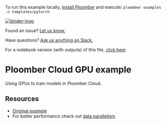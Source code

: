 <!-- start header -->
To run this example locally, [install Ploomber](https://docs.ploomber.io/en/latest/get-started/quick-start.html) and execute: `ploomber examples -n templates/pytorch`

[![binder-logo](https://raw.githubusercontent.com/ploomber/projects/master/_static/open-in-jupyterlab.svg)](https://binder.ploomber.io/v2/gh/ploomber/binder-env/main?urlpath=git-pull%3Frepo%3Dhttps%253A%252F%252Fgithub.com%252Fploomber%252Fprojects%26urlpath%3Dlab%252Ftree%252Fprojects%252Ftemplates/pytorch%252FREADME.ipynb%26branch%3Dmaster)

Found an issue? [Let us know.](https://github.com/ploomber/projects/issues/new?title=templates/pytorch%20issue)

Have questions? [Ask us anything on Slack.](https://ploomber.io/community/)

For a notebook version (with outputs) of this file, [click here](https://github.com/ploomber/projects/blob/master/templates/pytorch/README.ipynb)
<!-- end header -->



# Ploomber Cloud GPU example

<!-- start description -->
Using GPUs to train models in Ploomber Cloud.
<!-- end description -->

## Resources

* [Original example](https://pytorch.org/tutorials/beginner/blitz/cifar10_tutorial.html)
* For better performance check out [data parallelism](https://pytorch.org/tutorials/beginner/blitz/data_parallel_tutorial.html)
